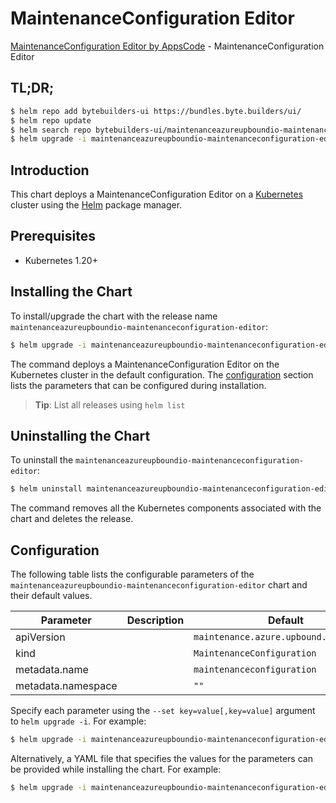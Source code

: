 # MaintenanceConfiguration Editor

[MaintenanceConfiguration Editor by AppsCode](https://byte.builders) - MaintenanceConfiguration Editor

## TL;DR;

```bash
$ helm repo add bytebuilders-ui https://bundles.byte.builders/ui/
$ helm repo update
$ helm search repo bytebuilders-ui/maintenanceazureupboundio-maintenanceconfiguration-editor --version=v0.4.18
$ helm upgrade -i maintenanceazureupboundio-maintenanceconfiguration-editor bytebuilders-ui/maintenanceazureupboundio-maintenanceconfiguration-editor -n default --create-namespace --version=v0.4.18
```

## Introduction

This chart deploys a MaintenanceConfiguration Editor on a [Kubernetes](http://kubernetes.io) cluster using the [Helm](https://helm.sh) package manager.

## Prerequisites

- Kubernetes 1.20+

## Installing the Chart

To install/upgrade the chart with the release name `maintenanceazureupboundio-maintenanceconfiguration-editor`:

```bash
$ helm upgrade -i maintenanceazureupboundio-maintenanceconfiguration-editor bytebuilders-ui/maintenanceazureupboundio-maintenanceconfiguration-editor -n default --create-namespace --version=v0.4.18
```

The command deploys a MaintenanceConfiguration Editor on the Kubernetes cluster in the default configuration. The [configuration](#configuration) section lists the parameters that can be configured during installation.

> **Tip**: List all releases using `helm list`

## Uninstalling the Chart

To uninstall the `maintenanceazureupboundio-maintenanceconfiguration-editor`:

```bash
$ helm uninstall maintenanceazureupboundio-maintenanceconfiguration-editor -n default
```

The command removes all the Kubernetes components associated with the chart and deletes the release.

## Configuration

The following table lists the configurable parameters of the `maintenanceazureupboundio-maintenanceconfiguration-editor` chart and their default values.

|     Parameter      | Description |                      Default                      |
|--------------------|-------------|---------------------------------------------------|
| apiVersion         |             | <code>maintenance.azure.upbound.io/v1beta1</code> |
| kind               |             | <code>MaintenanceConfiguration</code>             |
| metadata.name      |             | <code>maintenanceconfiguration</code>             |
| metadata.namespace |             | <code>""</code>                                   |


Specify each parameter using the `--set key=value[,key=value]` argument to `helm upgrade -i`. For example:

```bash
$ helm upgrade -i maintenanceazureupboundio-maintenanceconfiguration-editor bytebuilders-ui/maintenanceazureupboundio-maintenanceconfiguration-editor -n default --create-namespace --version=v0.4.18 --set apiVersion=maintenance.azure.upbound.io/v1beta1
```

Alternatively, a YAML file that specifies the values for the parameters can be provided while
installing the chart. For example:

```bash
$ helm upgrade -i maintenanceazureupboundio-maintenanceconfiguration-editor bytebuilders-ui/maintenanceazureupboundio-maintenanceconfiguration-editor -n default --create-namespace --version=v0.4.18 --values values.yaml
```
